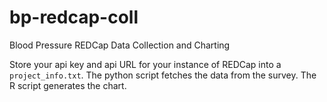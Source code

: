 bp-redcap-coll
==============

Blood Pressure REDCap Data Collection and Charting

Store your api key and api URL for your instance of REDCap into a `project_info.txt`. The python script fetches the data from the survey. The R script generates the chart.
